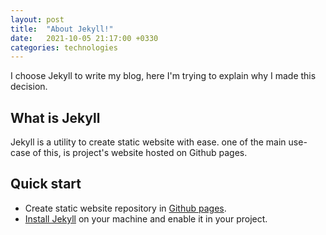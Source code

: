 ```yaml
---
layout: post
title:  "About Jekyll!"
date:   2021-10-05 21:17:00 +0330
categories: technologies
---
```


I choose Jekyll to write my blog, here I'm trying to explain why I made this decision.

## What is Jekyll

Jekyll is a utility to create static website with ease. one of the main use-case of this, is project's website hosted on Github pages.

## Quick start

- Create static website repository in [Github pages](https://pages.github.com/).
- [Install Jekyll](https://jekyllrb.com/docs/) on your machine and enable it in your project.